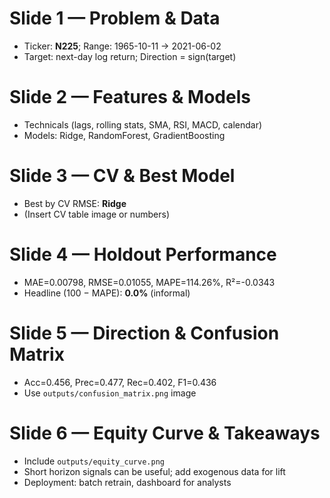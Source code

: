 # Slide 1 — Problem & Data
- Ticker: **N225**; Range: 1965-10-11 → 2021-06-02
- Target: next-day log return; Direction = sign(target)

# Slide 2 — Features & Models
- Technicals (lags, rolling stats, SMA, RSI, MACD, calendar)
- Models: Ridge, RandomForest, GradientBoosting

# Slide 3 — CV & Best Model
- Best by CV RMSE: **Ridge**
- (Insert CV table image or numbers)

# Slide 4 — Holdout Performance
- MAE=0.00798, RMSE=0.01055, MAPE=114.26%, R²=-0.0343
- Headline (100 − MAPE): **0.0%** (informal)

# Slide 5 — Direction & Confusion Matrix
- Acc=0.456, Prec=0.477, Rec=0.402, F1=0.436
- Use `outputs/confusion_matrix.png` image

# Slide 6 — Equity Curve & Takeaways
- Include `outputs/equity_curve.png`
- Short horizon signals can be useful; add exogenous data for lift
- Deployment: batch retrain, dashboard for analysts